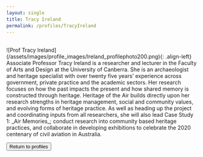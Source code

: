 ```yaml
---
layout: single
title: Tracy Ireland
permalink: /profiles/TracyIreland
---
```

<br>
![Prof Tracy Ireland](/assets/images/profile_images/Ireland_profilephoto200.png){: .align-left}
Associate Professor Tracy Ireland is a researcher and lecturer in the Faculty of Arts and Design at the University of Canberra. She is an archaeologist and heritage specialist with over twenty five years’ experience across government, private practice and the academic sectors. Her research focuses on how the past impacts the present and how shared memory is constructed through heritage. Heritage of the Air builds directly upon her research strengths in heritage management, social and community values, and evolving forms of heritage practice. As well as heading up the project and coordinating inputs from all researchers, she will also lead Case Study 1: _Air Memories_; conduct research into community based heritage practices, and collaborate in developing exhibitions to celebrate the 2020 centenary of civil aviation in Australia.

<p><a href="http://www.heritageoftheair.org.au/profiles"><button class="button">Return to profiles</button></a></p>
